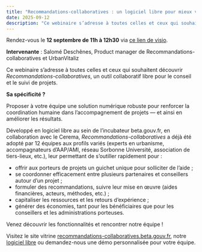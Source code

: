 ```yaml
---
title: "Recommandations-collaboratives : un logiciel libre pour mieux vous coordonner dans le conseil et le suivi de projets"
date: 2025-09-12
description: "Ce webinaire s’adresse à toutes celles et ceux qui souhaitent découvrir *Recommandations-collaboratives*, un outil collaboratif libre pour le conseil et le suivi de projets."
---
```

Rendez-vous le **12 septembre de 11h à 12h30** via [ce lien de visio](https://webinaire.numerique.gouv.fr/meeting/signin/invite/59864/creator/31968/hash/bfc858df434fecffc1c18d4492f9b56213160441).

**Intervenante** : Salomé Deschênes, Product manager de Recommandations-collaboratives et UrbanVitaliz

Ce webinaire s’adresse à toutes celles et ceux qui souhaitent découvrir *Recommandations-collaboratives*, un outil collaboratif libre pour le conseil et le suivi de projets.

**Sa spécificité ?**

Proposer à votre équipe une solution numérique robuste pour renforcer la coordination humaine dans l’accompagnement de projets — et ainsi en améliorer les résultats.

Développé en logiciel libre au sein de l’incubateur beta.gouv.fr, en collaboration avec le Cerema, *Recommandations-collaboratives* a déjà été adopté par 12 équipes aux profils variés (experts en urbanisme, accompagnateurs d’AAP/AMI, réseau Sorbonne Université, association de tiers-lieux, etc.), leur permettant de s’outiller rapidement pour :

- offrir aux porteurs de projets un guichet unique pour solliciter de l’aide ;
- se coordonner efficacement entre plusieurs partenaires et conseillers autour d’un projet ;
- formuler des recommandations, suivre leur mise en œuvre (aides financières, acteurs, méthodes, etc.) ;
- capitaliser les ressources et les retours d’expérience ;
- générer des économies, tant pour les bénéficiaires que pour les conseillers et les administrations porteuses.

Venez découvrir les fonctionnalités et rencontrer notre équipe !

Visitez le site vitrine [recommandations-collaboratives.beta.gouv.fr](https://recommandations-collaboratives.beta.gouv.fr), notre [logiciel libre](https://github.com/betagouv/recommandations-collaboratives) ou demandez-nous une démo personnalisée pour votre équipe.
